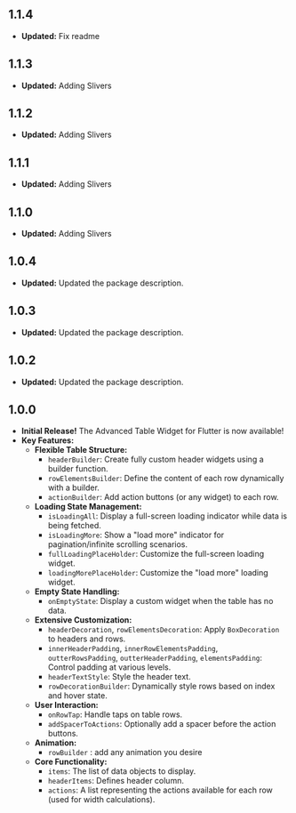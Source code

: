 ## 1.1.4
* **Updated:**  Fix readme

## 1.1.3
* **Updated:**  Adding Slivers

## 1.1.2
* **Updated:**  Adding Slivers

## 1.1.1
* **Updated:**  Adding Slivers
  
## 1.1.0
* **Updated:**  Adding Slivers

## 1.0.4
* **Updated:**  Updated the package description.

## 1.0.3
* **Updated:**  Updated the package description.

## 1.0.2
* **Updated:**  Updated the package description.

## 1.0.0

* **Initial Release!**  The Advanced Table Widget for Flutter is now available!
* **Key Features:**
    * **Flexible Table Structure:**
        *   `headerBuilder`:  Create fully custom header widgets using a builder function.
        *   `rowElementsBuilder`: Define the content of each row dynamically with a builder.
        *   `actionBuilder`: Add action buttons (or any widget) to each row.
    * **Loading State Management:**
        *   `isLoadingAll`:  Display a full-screen loading indicator while data is being fetched.
        *   `isLoadingMore`:  Show a "load more" indicator for pagination/infinite scrolling scenarios.
        *   `fullLoadingPlaceHolder`: Customize the full-screen loading widget.
        *   `loadingMorePlaceHolder`: Customize the "load more" loading widget.
    * **Empty State Handling:**
        *   `onEmptyState`:  Display a custom widget when the table has no data.
    * **Extensive Customization:**
        *   `headerDecoration`, `rowElementsDecoration`:  Apply `BoxDecoration` to headers and rows.
        *   `innerHeaderPadding`, `innerRowElementsPadding`, `outterRowsPadding`, `outterHeaderPadding`, `elementsPadding`: Control padding at various levels.
        *   `headerTextStyle`:  Style the header text.
        *   `rowDecorationBuilder`:  Dynamically style rows based on index and hover state.
    * **User Interaction:**
        *   `onRowTap`:  Handle taps on table rows.
        *   `addSpacerToActions`:  Optionally add a spacer before the action buttons.
   * **Animation:**
        *    `rowBuilder` : add any animation you desire
    * **Core Functionality:**
        *  `items`: The list of data objects to display.
        * `headerItems`: Defines header column.
        *   `actions`:  A list representing the actions available for each row (used for width calculations).